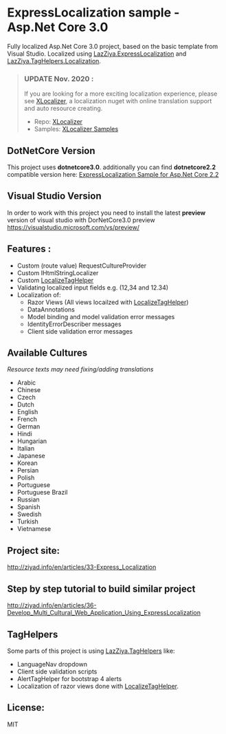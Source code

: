 # ExpressLocalization sample - Asp.Net Core 3.0
Fully localized Asp.Net Core 3.0 project, based on the basic template from Visual Studio.
Localized using [LazZiya.ExpressLocalization][1] and [LazZiya.TagHelpers.Localization][2].

> ### UPDATE Nov. 2020 : 
> If you are looking for a more exciting localization experience, please see [XLocalizer](https://github.com/XLocalizer), a localization nuget with online translation support and auto resource creating.
> * Repo: [XLocalizer](https://github.com/XLocalizer)
> * Samples: [XLocalizer Samples](https://github.com/XLocalizer.Samples)

## DotNetCore Version
This project uses **dotnetcore3.0**.
additionally you can find **dotnetcore2.2** compatible version here: [ExpressLocalization Sample for Asp.Net Core 2.2](https://github.com/LazZiya/ExpressLocalizationSample)

## Visual Studio Version
In order to work with this project you need to install the latest **preview** version of visual studio with DorNetCore3.0 preview https://visualstudio.microsoft.com/vs/preview/

## Features :
 - Custom (route value) RequestCultureProvider
 - Custom IHtmlStringLocalizer
 - Custom [LocalizeTagHelper][2]
 - Validating localized input fields e.g. (12,34 and 12.34)
 - Localization of:
   - Razor Views (All views locailzed with [LocalizeTagHelper][2])
   - DataAnnotations
   - Model binding and model validation error messages
   - IdentityErrorDescriber messages
   - Client side validation error messages

 
## Available Cultures
_Resource texts may need fixing/adding translations_
 - Arabic
 - Chinese
 - Czech
 - Dutch
 - English
 - French
 - German
 - Hindi
 - Hungarian
 - Italian
 - Japanese
 - Korean
 - Persian
 - Polish
 - Portuguese
 - Portuguese Brazil
 - Russian
 - Spanish
 - Swedish
 - Turkish
 - Vietnamese

## Project site:
http://ziyad.info/en/articles/33-Express_Localization

## Step by step tutorial to build similar project
http://ziyad.info/en/articles/36-Develop_Multi_Cultural_Web_Application_Using_ExpressLocalization

## TagHelpers
Some parts of this project is using [LazZiya.TagHelpers][3] like:
 - LanguageNav dropdown
 - Client side validation scripts
 - AlertTagHelper for bootstrap 4 alerts
 - Localization of razor views done with [LocalizeTagHelper][2].

 
## License:
MIT

[1]: https://github.com/LazZiya/ExpressLocalization/
[2]: https://github.com/LazZiya/TagHelpers.Localization/
[3]: https://github.com/LazZiya/TagHelpers/
